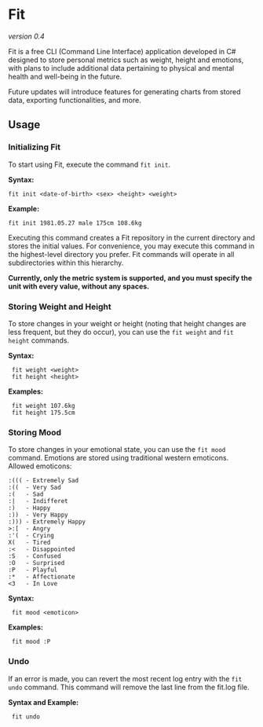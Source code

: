 # Fit

*version 0.4*

Fit is a free CLI (Command Line Interface) application developed in C# designed to store personal metrics such as weight, height and emotions, with plans to include additional data pertaining to physical and mental health and well-being in the future.

Future updates will introduce features for generating charts from stored data, exporting functionalities, and more.

## Usage

### Initializing Fit

To start using Fit, execute the command `fit init`.

**Syntax:** 

    fit init <date-of-birth> <sex> <height> <weight>

**Example:**

    fit init 1981.05.27 male 175cm 108.6kg

Executing this command creates a Fit repository in the current directory and stores the initial values. For convenience, you may execute this command in the highest-level directory you prefer. Fit commands will operate in all subdirectories within this hierarchy.

**Currently, only the metric system is supported, and you must specify the unit with every value, without any spaces.**

### Storing Weight and Height

To store changes in your weight or height (noting that height changes are less frequent, but they do occur), you can use the `fit weight` and `fit height` commands.

**Syntax:**

     fit weight <weight>
     fit height <height>

**Examples:** 

     fit weight 107.6kg
     fit height 175.5cm

### Storing Mood

To store changes in your emotional state, you can use the `fit mood` command. Emotions are stored using traditional western emoticons. Allowed emoticons:

    :((( - Extremely Sad
    :((  - Very Sad
    :(   - Sad
    :|   - Indifferet
    :)   - Happy
    :))  - Very Happy
    :))) - Extremely Happy
    >:[  - Angry
    :'(  - Crying
    X(   - Tired   
    :<   - Disappointed
    :S   - Confused
    :O   - Surprised
    :P   - Playful
    :*   - Affectionate
    <3   - In Love

**Syntax:**

     fit mood <emoticon>

**Examples:**

     fit mood :P

### Undo

If an error is made, you can revert the most recent log entry with the `fit undo` command. This command will remove the last line from the fit.log file.

**Syntax and Example:**

     fit undo
